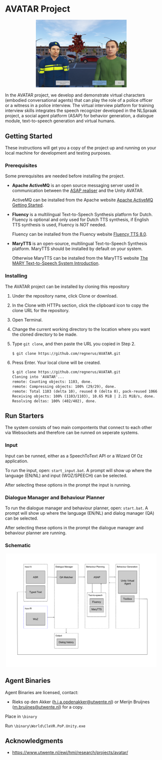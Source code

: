 # AVATAR Project

<p align="center">
  <img src="https://github.com/regnerus/AVATAR/blob/master/avatar.png" width="300" />
</p>

In the AVATAR project, we develop and demonstrate virtual characters (embodied conversational agents) that can play the role of a police officer or a witness in a police interview. The virtual interview platform for training interview skills integrates the speech recognizer developed in the NLSpraak project, a social agent platform (ASAP) for behavior generation, a dialogue module, text-to-speech generation and virtual humans.

## Getting Started

These instructions will get you a copy of the project up and running on your local machine for development and testing purposes.

### Prerequisites

Some prerequisites are needed before installing the project. 

* **Apache ActiveMQ** is an open source messaging server used in communication between the [ASAP realiser](http://asap-project.ewi.utwente.nl/wiki/AsapRealizer) and the Unity AVATAR.

  ActiveMQ can be installed from the Apache website [Apache ActiveMQ Getting Started](http://activemq.apache.org/getting-started.html).

* **Fluency** is a multilingual Text-to-Speech Synthesis platform for Dutch. Fluency is optional and only used for Dutch TTS synthesis, if English TTS synthesis is used, Fluency is *NOT* needed. 

  Fluency can be installed from the Fluency website [Fluency TTS 8.0](https://www.fluency.nl/tts/index.htm).
  
* **MaryTTS** is an open-source, multilingual Text-to-Speech Synthesis platform. MaryTTS should be installed by default on your system. 

  Otherwise MaryTTS can be installed from the MaryTTS website [The MARY Text-to-Speech System Introduction](http://mary.dfki.de/index.html).

### Installing

The AVATAR project can be installed by cloning this repository 

1. Under the repository name, click Clone or download.
2. In the Clone with HTTPs section, click the clipboard icon to copy the clone URL for the repository.
3. Open Terminal.
4. Change the current working directory to the location where you want the cloned directory to be made.
5. Type `git clone`, and then paste the URL you copied in Step 2.

    ``` $ git clone https://github.com/regnerus/AVATAR.git ```
6. Press Enter. Your local clone will be created.
   
   ``` 
   $ git clone https://github.com/regnerus/AVATAR.git
   Cloning into 'AVATAR'...
   remote: Counting objects: 1103, done.
   remote: Compressing objects: 100% (29/29), done.
   remote: Total 1103 (delta 10), reused 0 (delta 0), pack-reused 1066
   Receiving objects: 100% (1103/1103), 10.65 MiB | 2.21 MiB/s, done.
   Resolving deltas: 100% (402/402), done.
   ```
   
## Run Starters
The system consists of two main compontents that connect to each other via Websockets and therefore can be runned on seperate systems.

### Input 
Input can be runned, either as a SpeechToText API or a Wizard Of Oz application.

To run the input, open: `start_input.bat`. A prompt will show up where the language (EN/NL) and input (WOZ/SPEECH) can be selected.

After selecting these options in the prompt the input is running.

### Dialogue Manager and Behaviour Planner 
To run the dialogue manager and behaviour planner, open: `start.bat`. A prompt will show up where the language (EN/NL) and dialog manager (QA) can be selected.

After selecting these options in the prompt the dialogue manager and behaviour planner are running.

### Schematic
<p align="center">
  <img src="https://github.com/regnerus/AVATAR/blob/master/schematic.png" width="500" />
</p>

## Agent Binaries
Agent Binaries are licensed, contact:
* Rieks op den Akker (h.j.a.opdenakker@utwente.nl) or Merijn Bruijnes (m.bruijnes@utwente.nl) for a copy.

Place in `\binary`

Run `\binary\World\CleVR.PoP.Unity.exe`

## Acknowledgments

* https://www.utwente.nl/ewi/hmi/research/projects/avatar/
